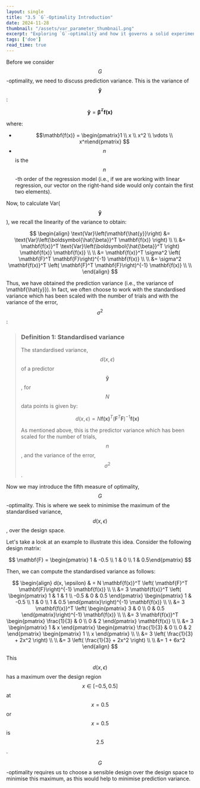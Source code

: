 ```yaml
---
layout: single
title: "3.5 `G`-Optimality Introduction"
date: 2024-11-28
thumbnail: "/assets/var_parameter_thumbnail.png"
excerpt: "Exploring `G`-optimality and how it governs a solid experiment."
tags: ['doe']
read_time: true
---
```

<script src="https://polyfill.io/v3/polyfill.min.js?features=es6"></script>
<script id="MathJax-script" async src="https://cdn.jsdelivr.net/npm/mathjax@3/es5/tex-mml-chtml.js"></script>
<script type="text/javascript" async
  src="https://cdnjs.cloudflare.com/ajax/libs/mathjax/2.7.7/MathJax.js?config=TeX-MML-AM_CHTML">
</script>

Before we consider $$G$$-optimality, we need to discuss prediction variance. This is the variance of $$\mathbf{\hat{y}}$$:

$$
\mathbf{\hat{y}} = \boldsymbol{\hat{\beta}}^T \mathbf{f(x)} 
$$

where:
- $$\mathbf{f(x)} = \begin{pmatrix}1 \\ x \\ x^2 \\ \vdots \\ x^n\end{pmatrix} $$
- $$n$$ is the $$n$$-th order of the regression model (i.e., if we are working with linear regression, our vector on the right-hand side would only contain the first two elements).

Now, to calculate Var($$\mathbf{\hat{y}}$$), we recall the linearity of the variance to obtain:

$$
\begin{align}
\text{Var}\left(\mathbf{\hat{y}}\right) &= \text{Var}\left(\boldsymbol{\hat{\beta}}^T \mathbf{f(x)} \right) \\ \\
&= \mathbf{f(x)}^T \text{Var}\left(\boldsymbol{\hat{\beta}}^T \right) \mathbf{f(x)} \mathbf{f(x)} \\ \\
&= \mathbf{f(x)}^T \sigma^2 \left( \mathbf{F}^T \mathbf{F}\right)^{-1} \mathbf{f(x)} \\ \\
&= \sigma^2 \mathbf{f(x)}^T \left( \mathbf{F}^T \mathbf{F}\right)^{-1} \mathbf{f(x)} \\ \\
\end{align}
$$

Thus, we have obtained the prediction variance (i.e., the variance of \mathbf{\hat{y}}). In fact, we often choose to work with the standardised variance which has been scaled with the number of trials and with the variance of the error, $$\sigma^2$$:

> ### Definition 1: Standardised variance
> The standardised variance, $$d(x, \epsilon)$$ of a predictor $$\mathbf{\hat{y}}$$, for $$N$$ data points is given by:
>
> $$
> d(x, \epsilon) = N \mathbf{f(x)}^T \left( \mathbf{F}^T \mathbf{F}\right)^{-1} \mathbf{f(x)}
> $$
>
> As mentioned above, this is the predictor variance which has been scaled for the number of trials, $$n$$, and the variance of the error, $$\sigma^2$$.

Now we may introduce the fifth measure of optimality, $$G$$-optimality. This is where we seek to minimise the maximum of the standardised variance, $$d(x, \epsilon)$$, over the design space.

Let's take a look at an example to illustrate this idea. Consider the following design matrix:

$$
\mathbf{F} = \begin{pmatrix} 1 & -0.5 \\ 1 & 0 \\ 1 & 0.5\end{pmatrix}
$$

Then, we can compute the standardised variance as follows:

$$
\begin{align}
d(x, \epsilon) & = N \mathbf{f(x)}^T \left( \mathbf{F}^T \mathbf{F}\right)^{-1} \mathbf{f(x)} \\ \\
&= 3 \mathbf{f(x)}^T \left( \begin{pmatrix} 1 & 1 & 1 \\ -0.5 & 0 & 0.5 \end{pmatrix} \begin{pmatrix} 1 & -0.5 \\ 1 & 0 \\ 1 & 0.5 \end{pmatrix}\right)^{-1} \mathbf{f(x)} \\ \\ 
&= 3 \mathbf{f(x)}^T \left( \begin{pmatrix} 3 & 0 \\ 0 & 0.5 \end{pmatrix}\right)^{-1} \mathbf{f(x)} \\ \\ 
&= 3 \mathbf{f(x)}^T \begin{pmatrix} \frac{1}{3} & 0 \\ 0 & 2 \end{pmatrix} \mathbf{f(x)} \\ \\ 
&= 3 \begin{pmatrix} 1 & x \end{pmatrix} \begin{pmatrix} \frac{1}{3} & 0 \\ 0 & 2 \end{pmatrix} \begin{pmatrix} 1 \\ x \end{pmatrix} \\ \\ 
&= 3 \left( \frac{1}{3} + 2x^2 \right) \\ \\
&= 3 \left( \frac{1}{3} + 2x^2 \right) \\ \\
&= 1 + 6x^2
\end{align}
$$

This $$d(x, \epsilon)$$ has a maximum over the design region $$x \in [-0.5, 0.5]$$ at $$x=0.5$$ or $$x=0.5$$ is $$2.5$$.

$$G$$-optimality requires us to choose a sensible design over the design space to minimise this maximum, as this would help to minimise prediction variance. 
